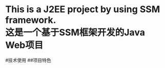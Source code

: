This is a J2EE project by using SSM framework.  
这是一个基于SSM框架开发的Java Web项目
==============================================
#技术使用
##项目特色